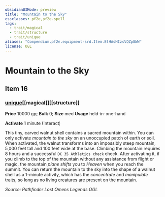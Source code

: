 ```yaml
---
obsidianUIMode: preview
title: "Mountain to the Sky"
cssclasses: pf2e,pf2e-spell
tags:
  - trait/magical
  - trait/structure
  - trait/unique
aliases: "Compendium.pf2e.equipment-srd.Item.ElHAsHIzsVQZp8WW"
license: OGL
---
```

# Mountain to the Sky
## Item 16
### [unique](unique "Unique Rarity Trait")[[magical]][[structure]]


**Price** 10000 gp; 
**Bulk** 0; **Size** med
**Usage** held-in-one-hand

**Activate** 1 minute (Interact)

This tiny, carved walnut shell contains a sacred mountain within. You can only activate _mountain to the sky_ on an unoccupied patch of earth or soil. When activated, the walnut transforms into an impossibly steep mountain, 5,000 feet tall and 100 feet wide at the base. Climbing the mountain requires 8 hours and a successful `DC 35 Athletics check` check. After activating it, if you climb to the top of the mountain without any assistance from flight or magic, the mountain _plane shifts_ you to _Heaven_ when you reach the summit. You can return the mountain to the sky into the shape of a walnut shell as a 1-minute activity, which has the _concentrate_ and _manipulate_ traits, so long as no living creatures are present on the mountain.

*Source: Pathfinder Lost Omens Legends*
*OGL*